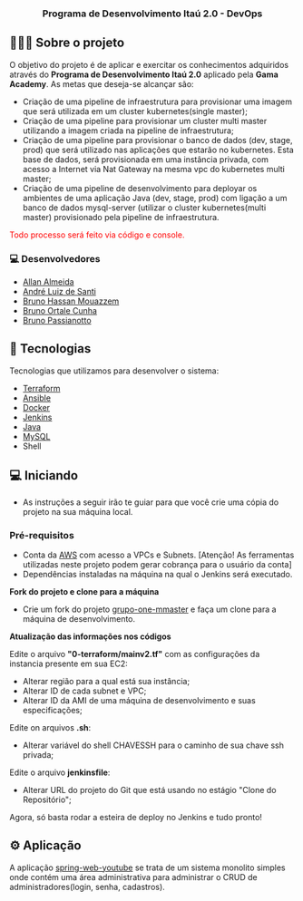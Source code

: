 <h3 align="center">
  Programa de Desenvolvimento Itaú 2.0 - DevOps
</h3>

## 👨🏻‍💻 Sobre o projeto

O objetivo do projeto é de aplicar e exercitar os conhecimentos adquiridos através do **Programa de Desenvolvimento Itaú 2.0** aplicado pela **Gama Academy**.
As metas que deseja-se alcançar são:

- Criação de uma pipeline de infraestrutura para provisionar uma imagem que será utilizada em um cluster kubernetes(single master);
- Criação de uma pipeline para provisionar um cluster multi master utilizando a imagem criada na pipeline de infraestrutura;
- Criação de uma pipeline para provisionar o banco de dados (dev, stage, prod) que será utilizado nas aplicações que estarão no kubernetes. Esta base de dados, será provisionada em uma instância privada, com acesso a Internet via Nat Gateway na mesma vpc do kubernetes multi master;
- Criação de  uma pipeline de desenvolvimento para deployar os ambientes de uma aplicação Java (dev, stage, prod) com ligação a um banco de dados mysql-server (utilizar o cluster kubernetes(multi master) provisionado pela pipeline de infraestrutura.

<p style="color: red;">Todo processo será feito via código e console.</p>

### 💻 Desenvolvedores
- [Allan Almeida](https://github.com/<ADD>)
- [André Luiz de Santi](https://github.com/<ADD>)
- [Bruno Hassan Mouazzem](https://github.com/brunohassan)
- [Bruno Ortale Cunha](https://github.com/bocunha)
- [Bruno Passianotto](https://github.com/<ADD>)

## 🚀 Tecnologias

Tecnologias que utilizamos para desenvolver o sistema:

- [Terraform](https://www.terraform.io)
- [Ansible](https://www.ansible.com)
- [Docker](https://www.docker.com)
- [Jenkins](https://www.jenkins.io)
- [Java](https://www.java.com/pt-BR/)
- [MySQL](https://www.mysql.com)
- Shell

## 💻 Iniciando

- As instruções a seguir irão te guiar para que você crie uma cópia do projeto na sua máquina local.

### Pré-requisitos

- Conta da [AWS](https://aws.amazon.com/) com acesso a VPCs e Subnets. [Atenção! As ferramentas utilizadas neste projeto podem gerar cobrança para o usuário da conta]
- Dependências instaladas na máquina na qual o Jenkins será executado.

**Fork do projeto e clone para a máquina**

- Crie um fork do projeto [grupo-one-mmaster](https://github.com/bocunha/grupo-one-mmaster.git) e faça um clone para a máquina de desenvolvimento.

**Atualização das informações nos códigos**

Edite o arquivo **"0-terraform/mainv2.tf"** com as configurações da instancia presente em sua EC2:
- Alterar região para a qual está sua instância;
- Alterar ID de cada subnet e VPC;
- Alterar ID da AMI de uma máquina de desenvolvimento e suas especificações;

Edite on arquivos **.sh**:
- Alterar variável do shell CHAVESSH para o caminho de sua chave ssh privada;

Edite o arquivo **jenkinsfile**:
- Alterar URL do projeto do Git que está usando no estágio "Clone do Repositório";

Agora, só basta rodar a esteira de deploy no Jenkins e tudo pronto!

## ⚙️ Aplicação
A aplicação [spring-web-youtube](https://github.com/torneseumprogramador/spring-web-youtube/tree/deploy-docker) se trata de um sistema monolito simples onde contém uma área administrativa para administrar o CRUD de administradores(login, senha, cadastros).